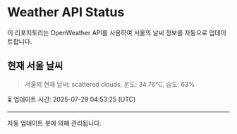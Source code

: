 
# Weather API Status

이 리포지토리는 OpenWeather API를 사용하여 서울의 날씨 정보를 자동으로 업데이트합니다.

## 현재 서울 날씨
> 서울의 현재 날씨: scattered clouds, 온도: 34.76°C, 습도: 63%

⏳ 업데이트 시간: 2025-07-29 04:53:25 (UTC)

---
자동 업데이트 봇에 의해 관리됩니다.
